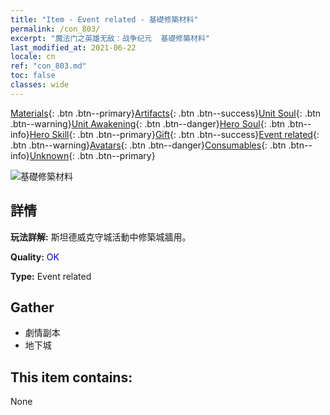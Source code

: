 ```yaml
---
title: "Item - Event related - 基礎修築材料"
permalink: /con_803/
excerpt: "魔法门之英雄无敌：战争纪元  基礎修築材料"
last_modified_at: 2021-06-22
locale: cn
ref: "con_803.md"
toc: false
classes: wide
---
```

 [Materials](/ItemsCN/){: .btn .btn--primary}[Artifacts](/ItemsCN/Artifacts/){: .btn .btn--success}[Unit Soul](/ItemsCN/UnitSoul/){: .btn .btn--warning}[Unit Awakening](/ItemsCN/UnitAwakening/){: .btn .btn--danger}[Hero Soul](/ItemsCN/HeroSoul/){: .btn .btn--info}[Hero Skill](/ItemsCN/HeroSkill/){: .btn .btn--primary}[Gift](/ItemsCN/Gift/){: .btn .btn--success}[Event related](/ItemsCN/Events/){: .btn .btn--warning}[Avatars](/ItemsCN/Avatars/){: .btn .btn--danger}[Consumables](/ItemsCN/Consumables/){: .btn .btn--info}[Unknown](/ItemsCN/Unknown/){: .btn .btn--primary}

 ![基礎修築材料](/images/t/i_3061.png)

## 詳情
 **玩法詳解:** 斯坦德威克守城活動中修築城牆用。

 **Quality:** <span style="color: #0000CD">OK</span>

 **Type:** Event related

## Gather

*    劇情副本 
*    地下城 

## This item contains:

  None

